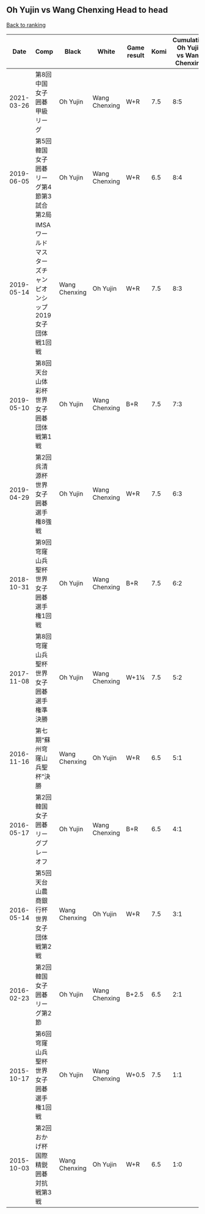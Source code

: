 ## Oh Yujin vs Wang Chenxing Head to head

[Back to ranking](../../index.md)




| **Date** | **Comp** | **Black** | **White** | **Game result** | **Komi** | **Cumulative Oh Yujin vs Wang Chenxing** | **Oh Yujin streak** | **Wang Chenxing streak** | 
| --- | --- | --- | --- | --- | --- | --- | --- | --- |
| 2021-03-26 | 第8回中国女子囲碁甲級リーグ | Oh Yujin | Wang Chenxing | W+R | 7.5 | 8:5 | 0 | 2 | 
| 2019-06-05 | 第5回韓国女子囲碁リーグ第4節第3試合第2局 | Oh Yujin | Wang Chenxing | W+R | 6.5 | 8:4 | 0 | 1 | 
| 2019-05-14 | IMSAワールドマスターズチャンピオンシップ2019女子団体戦1回戦 | Wang Chenxing | Oh Yujin | W+R | 7.5 | 8:3 | 2 | 0 | 
| 2019-05-10 | 第8回天台山体彩杯世界女子囲碁団体戦第1戦 | Oh Yujin | Wang Chenxing | B+R | 7.5 | 7:3 | 1 | 0 | 
| 2019-04-29 | 第2回呉清源杯世界女子囲碁選手権8強戦 | Oh Yujin | Wang Chenxing | W+R | 7.5 | 6:3 | 0 | 1 | 
| 2018-10-31 | 第9回穹窿山兵聖杯世界女子囲碁選手権1回戦  | Oh Yujin | Wang Chenxing | B+R | 7.5 | 6:2 | 1 | 0 | 
| 2017-11-08 | 第8回穹窿山兵聖杯世界女子囲碁選手権準決勝 | Oh Yujin | Wang Chenxing | W+1¼ | 7.5 | 5:2 | 0 | 1 | 
| 2016-11-16 | 第七期“蘇州穹窿山兵聖杯”決勝 | Wang Chenxing | Oh Yujin | W+R | 6.5 | 5:1 | 4 | 0 | 
| 2016-05-17 | 第2回韓国女子囲碁リーグプレーオフ | Oh Yujin | Wang Chenxing | B+R | 6.5 | 4:1 | 3 | 0 | 
| 2016-05-14 | 第5回天台山農商銀行杯世界女子団体戦第2戦 | Wang Chenxing | Oh Yujin | W+R | 7.5 | 3:1 | 2 | 0 | 
| 2016-02-23 | 第2回韓国女子囲碁リーグ第2節 | Oh Yujin | Wang Chenxing | B+2.5 | 6.5 | 2:1 | 1 | 0 | 
| 2015-10-17 | 第6回穹窿山兵聖杯世界女子囲碁選手権1回戦 | Oh Yujin | Wang Chenxing | W+0.5 | 7.5 | 1:1 | 0 | 1 | 
| 2015-10-03 | 第2回おかげ杯国際精鋭囲碁対抗戦第3戦 | Wang Chenxing | Oh Yujin | W+R | 6.5 | 1:0 | 1 | 0 |





